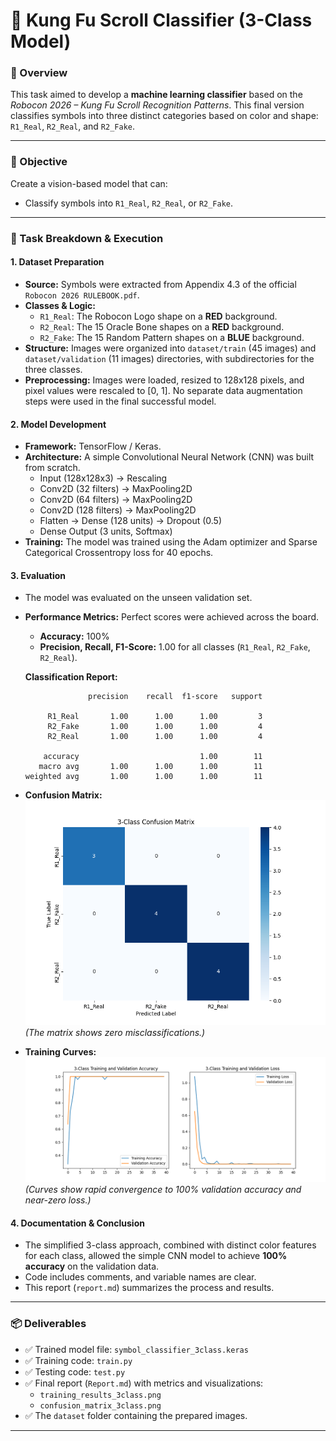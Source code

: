 # 🤖 Kung Fu Scroll Classifier (3-Class Model)

### 📘 Overview
This task aimed to develop a **machine learning classifier** based on the *Robocon 2026 – Kung Fu Scroll Recognition Patterns*. This final version classifies symbols into three distinct categories based on color and shape: `R1_Real`, `R2_Real`, and `R2_Fake`.

---

### 🎯 Objective
Create a vision-based model that can:
- Classify symbols into `R1_Real`, `R2_Real`, or `R2_Fake`.

---

### 🧩 Task Breakdown & Execution

#### 1. Dataset Preparation
- **Source:** Symbols were extracted from Appendix 4.3 of the official `Robocon 2026 RULEBOOK.pdf`.
- **Classes & Logic:**
    - `R1_Real`: The Robocon Logo shape on a **RED** background.
    - `R2_Real`: The 15 Oracle Bone shapes on a **RED** background.
    - `R2_Fake`: The 15 Random Pattern shapes on a **BLUE** background.
- **Structure:** Images were organized into `dataset/train` (45 images) and `dataset/validation` (11 images) directories, with subdirectories for the three classes.
- **Preprocessing:** Images were loaded, resized to 128x128 pixels, and pixel values were rescaled to [0, 1]. No separate data augmentation steps were used in the final successful model.

#### 2. Model Development
- **Framework:** TensorFlow / Keras.
- **Architecture:** A simple Convolutional Neural Network (CNN) was built from scratch.
    - Input (128x128x3) -> Rescaling
    - Conv2D (32 filters) -> MaxPooling2D
    - Conv2D (64 filters) -> MaxPooling2D
    - Conv2D (128 filters) -> MaxPooling2D
    - Flatten -> Dense (128 units) -> Dropout (0.5)
    - Dense Output (3 units, Softmax)
- **Training:** The model was trained using the Adam optimizer and Sparse Categorical Crossentropy loss for 40 epochs.

#### 3. Evaluation
- The model was evaluated on the unseen validation set.
- **Performance Metrics:** Perfect scores were achieved across the board.
    - **Accuracy:** 100%
    - **Precision, Recall, F1-Score:** 1.00 for all classes (`R1_Real`, `R2_Fake`, `R2_Real`).

    **Classification Report:**
    ```
                  precision    recall  f1-score   support

         R1_Real       1.00      1.00      1.00         3
         R2_Fake       1.00      1.00      1.00         4
         R2_Real       1.00      1.00      1.00         4

        accuracy                           1.00        11
       macro avg       1.00      1.00      1.00        11
    weighted avg       1.00      1.00      1.00        11
    ```

- **Confusion Matrix:**
    ![Confusion Matrix](confusion_matrix_3class.png)
    *(The matrix shows zero misclassifications.)*

- **Training Curves:**
    ![Training Accuracy and Loss Curves](training_results_3class.png)
    *(Curves show rapid convergence to 100% validation accuracy and near-zero loss.)*


#### 4. Documentation & Conclusion
- The simplified 3-class approach, combined with distinct color features for each class, allowed the simple CNN model to achieve **100% accuracy** on the validation data.
- Code includes comments, and variable names are clear.
- This report (`report.md`) summarizes the process and results.

---

### 📦 Deliverables
- ✅ Trained model file: `symbol_classifier_3class.keras`
- ✅ Training code: `train.py`
- ✅ Testing code: `test.py`
- ✅ Final report (`Report.md`) with metrics and visualizations:
    - `training_results_3class.png`
    - `confusion_matrix_3class.png`
- ✅ The `dataset` folder containing the prepared images.

---

